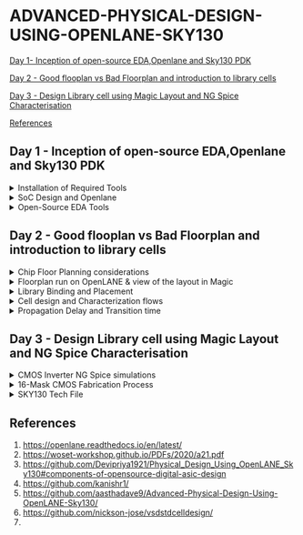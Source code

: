 # ADVANCED-PHYSICAL-DESIGN-USING-OPENLANE-SKY130
[Day 1- Inception of open-source EDA,Openlane and Sky130 PDK](#day-1---inception-of-open-source-edaopenlane-and-sky130-pdk)  

[Day 2 - Good flooplan vs Bad Floorplan and introduction to library cells](#day-2---good-flooplan-vs-bad-floorplan-and-introduction-to-library-cells)  

[Day 3 - Design Library cell using Magic Layout and NG Spice Characterisation](#day-3---design-library-cell-using-magic-layout-and-ng-spice-characterisation)

[References](#references)


## Day 1 - Inception of open-source EDA,Openlane and Sky130 PDK
<details>
<summary>Installation of Required Tools</summary>  
  
**OpenLane**  
  
OpenLane is an automated RTL to GDSII flow based on several components including OpenROAD, Yosys, Magic, Netgen, CVC, SPEF-Extractor, KLayout and a number of custom scripts for design exploration and optimization. It also provides a number of custom scripts for design exploration and optimization.  

Before installing Openlane, we should first install its dependencies:
  
```
sudo apt-get update
sudo apt-get upgrade
sudo apt install -y build-essential python3 python3-venv python3-pip make git
```
Docker Installation:

```
# Remove old installations
sudo apt-get remove docker docker-engine docker.io containerd runc

# Installation of requirements
sudo apt-get install \
   ca-certificates \
   curl \
   gnupg \
   lsb-release

# Add the keyrings of docker
sudo mkdir -p /etc/apt/keyrings
curl -fsSL https://download.docker.com/linux/ubuntu/gpg | sudo gpg --dearmor -o /etc/apt/keyrings/docker.gpg

# Add the package repository
echo \
   "deb [arch=$(dpkg --print-architecture) signed-by=/etc/apt/keyrings/docker.gpg] https://download.docker.com/linux/ubuntu \
   $(lsb_release -cs) stable" | sudo tee /etc/apt/sources.list.d/docker.list > /dev/null

# Update the package repository
sudo apt-get update

# Install Docker
sudo apt-get install docker-ce docker-ce-cli containerd.io docker-compose-plugin

# Check for installation
sudo docker run hello-world

sudo groupadd docker
sudo usermod -aG docker $USER
sudo reboot

# After reboot
docker run hello-world
```
Now download Openlane from Github:
```
git clone --depth 1 https://github.com/The-OpenROAD-Project/OpenLane.git
cd OpenLane/
make
make test
cd /home/rachana/OpenLane/designs/ci
cp -r * ../
```

**OpenSTA:**  

Use the following commands to checkout the git repository and build the OpenSTA library and excutable.
```
#installing dependencies for OpenSTA
sudo apt-get install cmake clang gcc tcl swig bison flex

#installing OpenSTA
git clone https://github.com/The-OpenROAD-Project/OpenSTA.git
cd OpenSTA
mkdir build
cd build
cmake ..
make
```

**Magic**  
Use the below commands for installing Magic.  

```
sudo apt-get install m4
sudo apt-get install tcsh
sudo apt-get install csh
sudo apt-get install libx11-dev
sudo apt-get install tcl-dev tk-dev
sudo apt-get install libcairo2-dev
sudo apt-get install mesa-common-dev libglu1-mesa-dev
sudo apt-get install libncurses-dev
git clone https://github.com/RTimothyEdwards/magic
cd magic
./configure
make
sudo make install
```

  
</details>
<details>
<summary>SoC Design and Openlane</summary>
Application Specific Integrated Circuit(ASIC) consists of 3 main parts:  
  
  - RTL IP's
  - EDA Tools
  - PDK Data  
  
In short, it can be implemented as below:  
  
![](https://github.com/Rachana-Kaparthi/ADVANCED-PHYSICAL-DESIGN-USING-OPENLANE-SKY130/blob/main/images/asic_elements.png)

The main objective of ASIC is to convert the code from RTL level to GDSII which is used for final layout process.GDSII stream format (GDSII), is a binary database file format which is the de facto industry standard for Electronic Design Automation data exchange of integrated circuit or IC layout artwork.  

**Simplified  RTL to GDSII Flow**
![](https://github.com/Rachana-Kaparthi/ADVANCED-PHYSICAL-DESIGN-USING-OPENLANE-SKY130/blob/main/images/rtl_to_gdsii.png)
*Synthesis:*

Convert your RTL code into a gate-level netlist using synthesis tools such as Yosys. This step generates a logical representation of your design using standard cells from a library.  

*Floor Planning:*

Define the physical layout of the chip, including the placement of functional blocks, I/O pads, and power grid distribution. This step helps determine the chip's overall size and shape.  

*Power Planning:*

Implement the power distribution network to provide stable power to all parts of the design while minimizing voltage drop. Tools like OpenSTA can be used for static timing analysis to ensure proper power distribution.  
Placement:

Place the synthesized logical cells onto the chip's floorplan. Tools like RePLace or Graywolf can be used for placement.  
Placement is usually done in two steps:  

- Global Placement
- Detailed PLacement

*Clock Tree Synthesis (CTS):*

Generate a clock distribution network that ensures clock signals reach all parts of the design with minimal skew. Typically, OpenLane's TritonCTS is used for this purpose.It ususally takes the shape of a tree..  

*Routing:*

Create the physical interconnections (metal layers) between the placed cells while adhering to design rules. This step is performed using a router like FastRoute or TritonRoute.  
Metal Layer form a routing grid which is huge, hence we use divide and conquer methodology for routing grid.  
Global Routing: Generates routing grids  
Detailed Routing: Uses the routing guides to implement the actual wiring  

*Sign Off:*  

This includes physical and Timing verifications.  
- *Physical verifications:*
  - *Design Rule Checking (DRC):*
    - Verify that the chip layout adheres to the manufacturing process's design rules. DRC tools like Magic or KLayout are commonly used for this purpose.
  - *Layout vs. Schematic (LVS) Check:*
    - Ensure that the final layout matches the original schematic. LVS tools like Netgen or Calibre are used to compare the netlist extracted from the layout with the synthesized netlist.
- *Timing verifications:*
  - *Static Timing Analysis (STA):*
    - Analyze the timing characteristics of your design to ensure that all setup and hold time requirements are met. OpenSTA is commonly used in the OpenLane flow for STA.
      
**Opensource ASIC flow**  

The OpenLANE flow utilizes tools mainly from the OpenROAD, YosysHQ, and Open Circuit Design projects. The way those tools are used, augmented by a number of other custom tools and scripts, defines the methodology of the flow.
OpenLANE supports two main use cases-  

- First, It can be used to harden designs from their RTL HDL models obtaining what we will refer to as soft macros
- The second use case is integrating macros into a complete chip.
  
To demonstrate its capabilities, OpenLANE has been used to successfully tape out a family of RISC-V based SoCs called striVe.

Below figure demonstrates the Openlane ASIC flow-  

![](https://github.com/Rachana-Kaparthi/ADVANCED-PHYSICAL-DESIGN-USING-OPENLANE-SKY130/blob/main/images/openlane_asic_flow.png)  

 Below is a summarized breakdown of the stages seen in the figure:  
 
 A. RTL Synthesis and STA -The design is synthesized into a gate-level netlist using yosys and static timing analysis is performed on the resulting netlist using OpenSTA.  
 
 B. Insertion of DFT structures -An open-source Design For Testability (DFT) toolchain, Fault, can optionally be used to modify the netlist, inserting scan chains and the necessary IO ports to scan and test the design after fabrication.  
 
 C. Physical Implementation -Most of the tools in this stage are used from within the OpenROAD application in combination with other tools, some of them are custom and based on the OpenDB infrastructure,while others are indpendent.  
 
  D. Post-routing Evaluation of Results -DRC and LVS are then performed using magic and netgen .Antenna checking is performed by either OpenROAD’s ARC (Antenna Rule Checker) or using magic.  
 </details>  
 
<details>
  <summary>Open-Source EDA Tools</summary>

OpenLANE utilises a variety of opensource tools in the execution of the ASIC flow:  

Task | Tools
------------- | -------------
RTL Synthesis & Technology Mapping | [yosys](https://github.com/YosysHQ/yosys), abc
Floorplan & PDN | init_fp, ioPlacer, pdn and tapcell
Placement | RePLace, Resizer, OpenPhySyn & OpenDP
Static Timing Analysis | [OpenSTA](https://github.com/The-OpenROAD-Project/OpenSTA)
Clock Tree Synthesis | [TritonCTS](https://github.com/The-OpenROAD-Project/OpenLane)
Routing | FastRoute and [TritonRoute](https://github.com/The-OpenROAD-Project/TritonRoute) 
SPEF Extraction | [SPEF-Extractor](https://github.com/HanyMoussa/SPEF_EXTRACTOR)
DRC Checks, GDSII Streaming out | [Magic](https://github.com/RTimothyEdwards/magic), [Klayout](https://github.com/KLayout/klayout)
LVS check | [Netgen](https://github.com/RTimothyEdwards/netgen)
Circuit validity checker | [CVC](https://github.com/d-m-bailey/cvc) 

**Steps to synthesis in OpenLane:**  
```
cd ~/OpenLane
make mount
./flow.tcl -interactive
package require openlane 0.9
prep -design picorv32a
run_synthesis
```
![](https://github.com/Rachana-Kaparthi/ADVANCED-PHYSICAL-DESIGN-USING-OPENLANE-SKY130/blob/main/images/run_synthesis.png)  

After we run synthesis command, new folder named 'runs' will be created in the picorv32a directory where we find the simulation results, logs etc related to picorv32a synthesis.
Netlist of picorv32 can be seen here-  
```
cd /home/rachana/OpenLane/designs/picorv32a/runs/RUN_2023.09.09_15.50.10/results/synthesis
gedit picorv32a.v
```
![](https://github.com/Rachana-Kaparthi/ADVANCED-PHYSICAL-DESIGN-USING-OPENLANE-SKY130/blob/main/images/picorv32a_netlist.png)  

Reports can be seen here:
```
cd /home/rachana/OpenLane/designs/picorv32a/runs/RUN_2023.09.09_15.50.10/reports/synthesis
gedit 1-synthesis.AREA_0.stat.rpt
```
Synthesis report:  
```
=== picorv32 ===

   Number of wires:               9824
   Number of wire bits:          10206
   Number of public wires:        1512
   Number of public wire bits:    1894
   Number of memories:               0
   Number of memory bits:            0
   Number of processes:              0
   Number of cells:              10104
     sky130_fd_sc_hd__a2111o_2       2
     sky130_fd_sc_hd__a211o_2      101
     sky130_fd_sc_hd__a211oi_2       4
     sky130_fd_sc_hd__a21bo_2       19
     sky130_fd_sc_hd__a21boi_2       7
     sky130_fd_sc_hd__a21o_2       414
     sky130_fd_sc_hd__a21oi_2      127
     sky130_fd_sc_hd__a221o_2       65
     sky130_fd_sc_hd__a221oi_2       1
     sky130_fd_sc_hd__a22o_2       197
     sky130_fd_sc_hd__a22oi_2        2
     sky130_fd_sc_hd__a2bb2o_2      16
     sky130_fd_sc_hd__a311o_2       38
     sky130_fd_sc_hd__a31o_2        90
     sky130_fd_sc_hd__a31oi_2       10
     sky130_fd_sc_hd__a32o_2        89
     sky130_fd_sc_hd__a41o_2         2
     sky130_fd_sc_hd__and2_2       283
     sky130_fd_sc_hd__and2b_2       32
     sky130_fd_sc_hd__and3_2        77
     sky130_fd_sc_hd__and3b_2       76
     sky130_fd_sc_hd__and4_2        46
     sky130_fd_sc_hd__and4b_2        6
     sky130_fd_sc_hd__and4bb_2       3
     sky130_fd_sc_hd__buf_1       2735
     sky130_fd_sc_hd__buf_2         16
     sky130_fd_sc_hd__conb_1       106
     sky130_fd_sc_hd__dfxtp_2     1596
     sky130_fd_sc_hd__inv_2         83
     sky130_fd_sc_hd__mux2_2      1817
     sky130_fd_sc_hd__mux4_2       323
     sky130_fd_sc_hd__nand2_2      250
     sky130_fd_sc_hd__nand2b_2       2
     sky130_fd_sc_hd__nand3_2       18
     sky130_fd_sc_hd__nand3b_2       3
     sky130_fd_sc_hd__nand4_2        2
     sky130_fd_sc_hd__nor2_2       185
     sky130_fd_sc_hd__nor3_2        11
     sky130_fd_sc_hd__nor3b_2        3
     sky130_fd_sc_hd__nor4_2         4
     sky130_fd_sc_hd__nor4b_2        3
     sky130_fd_sc_hd__o2111a_2       1
     sky130_fd_sc_hd__o211a_2      224
     sky130_fd_sc_hd__o211ai_2       6
     sky130_fd_sc_hd__o21a_2       154
     sky130_fd_sc_hd__o21ai_2       94
     sky130_fd_sc_hd__o21ba_2       15
     sky130_fd_sc_hd__o21bai_2       3
     sky130_fd_sc_hd__o221a_2       19
     sky130_fd_sc_hd__o221ai_2       1
     sky130_fd_sc_hd__o22a_2        26
     sky130_fd_sc_hd__o22ai_2        1
     sky130_fd_sc_hd__o2bb2a_2       7
     sky130_fd_sc_hd__o311a_2       31
     sky130_fd_sc_hd__o311ai_2       2
     sky130_fd_sc_hd__o31a_2        21
     sky130_fd_sc_hd__o31ai_2        2
     sky130_fd_sc_hd__o32a_2        14
     sky130_fd_sc_hd__o41a_2         1
     sky130_fd_sc_hd__or2_2        337
     sky130_fd_sc_hd__or2b_2        20
     sky130_fd_sc_hd__or3_2        102
     sky130_fd_sc_hd__or3b_2        17
     sky130_fd_sc_hd__or4_2         29
     sky130_fd_sc_hd__or4b_2         6
     sky130_fd_sc_hd__xnor2_2       78
     sky130_fd_sc_hd__xor2_2        29

   Chip area for module '\picorv32': 102957.494400
```
Flop ratio = (No.of D flipflops)/(Total no.of cells) =1596/10104 = 0.1579

</details>

## Day 2 - Good flooplan vs Bad Floorplan and introduction to library cells  

<details>
  <summary>Chip Floor Planning considerations  </summary>  

  There are two important parameters when it comes to floorplanning namely, Utilisation Factor and Aspect Ratio. 
  
*Utilisation Factor:*  

 - The ratio of area occupied by the cells in the netlist to the total area of the core
 - It is better to have a utilization Factor of 0.5 to 0.6 to accomodate any extra logic later on.
   
*Aspect Ratio:*

 - The ratio of height of a die to its width is defined as Aspect Ratio.
 -  Aspect ratio of 1 signifies that the die is of square shape and any other value other than 1 signifies that the die is rectangular shape.
   
**Floor planning**

The arrangement of IP's on a chip is referred to as floor planning.

*Pre-placed cells:*  

Whenever there is a complex combinational circuit, it can be divided into multiple sets of black boxes with inputs and outputs declared and placed on the core at fixed positions. pre-placed cells refer to specific logic blocks, memory elements, or other functional units that are fixed in their positions on the chip's layout during the initial stages of design and cannot be moved to a different position later on. These cells are placed manually by the chip designer or through automated tools. Since these IP's are placed before automated Placement and Routing, these are reffered to as Pre-placed cells.  

*Decoupling capacitors:*  

Pre-placed cells must then be surrounded with decoupling capacitors (decaps). The resistances and capacitances associated with long wire lengths can cause the power supply voltage to drop significantly before reaching the logic circuits. This can lead to the signal value entering into the undefined region, outside the noise margin range. Decaps are huge capacitors charged to power supply voltage and placed close the logic circuit. Their role is to decouple the circuit from power supply by supplying the necessary amount of current to the circuit. They pervent crosstalk and enable local communication.   
![](https://github.com/Rachana-Kaparthi/ADVANCED-PHYSICAL-DESIGN-USING-OPENLANE-SKY130/blob/main/images/decap.png)  
In the figure Blocks A, B and C are preplaced cells surrounded by Decoupling capacitors.  

*Power Planning:*  
When there is a single power supply and ground on the chip, following effects may occur:

- Voltage droop, also known as voltage sag or voltage drop, refers to a temporary reduction in the power supply voltage at a specific point on the chip when a high current demand occurs. This condition arises when several blocks or cells try to draw power at the same time. 
- Ground Bump is a transient effect that can occur during the operation of the circuit where the voltage level of the ground (GND) signal temporarily rises or "bounces" above its reference voltage due to the switching of digital logic gates or other high-current activities. This condition arises when several blocks or cells try to dissipate power at the same time.

If voltage drops below Noise margin level in case of Voltage droops or voltage rises above Noise margin level in case of ground bumps then this results in undesired states.To mitigate this issue power supply and Ground ports are placed as grid of horizontal and vertical tracks so that the blocks draw power or dissipate power to the nearest power supply/ground intersection points.  

![](https://github.com/Rachana-Kaparthi/ADVANCED-PHYSICAL-DESIGN-USING-OPENLANE-SKY130/blob/main/images/power_supply.png)  

*Pin Placement:*  

The netlist defines connectivity between logic gates. The place between the core and die is utilised for placing pins. The connectivity information coded in either VHDL or Verilog is used to determine the position of I/O pads of various pins. The input, output and Clock pins are placed optimally such that there is less complication in routing or optimised delay.

</details>
<details>
  <summary>Floorplan run on OpenLANE & view of the layout in Magic</summary>  
 
* Floorplan envrionment variables or switches:

1. ```FP_CORE_UTIL``` - floorplan core utilisation
2. ```FP_ASPECT_RATIO``` - floorplan aspect ratio
3. ```FP_CORE_MARGIN``` - Core to die margin area
4. ```FP_IO_MODE``` - defines pin configurations (1 = equidistant/0 = not equidistant)
5. ```FP_CORE_VMETAL``` - vertical metal layer
6. ```FP_CORE_HMETAL``` - horizontal metal layer

* Importance files in increasing priority order:
1. floorplan.tcl - System default envrionment variables
2. conifg.tcl
3. sky130A_sky130_fd_sc_hd_config.tcl
   
**Note: Usually, vertical metal layer and horizontal metal layer values will be 1 more than that specified in the files**
 
 To run the picorv32a floorplan in openLANE:
 ```
 run_floorplan
 ```
 ![](https://github.com/Rachana-Kaparthi/ADVANCED-PHYSICAL-DESIGN-USING-OPENLANE-SKY130/blob/main/images/run_floorplan.png)  
 
 Post the floorplan run, a .def file will have been created within the "results/floorplan" directory. We may review floorplan files by checking the "floorplan.tcl". The system defaults will have been overriden by switches set in "conifg.tcl" and further overriden by switches set in "sky130A_sky130_fd_sc_hd_config.tcl".  
 
To view the floorplan, Magic is invoked after moving to the results/floorplan directory:

```
magic -T /home/rachana/open_pdks/sky130/magic/sky130.tech lef read ../../tmp/merged.min.lef def read picorv32.def &
```
![](https://github.com/Rachana-Kaparthi/ADVANCED-PHYSICAL-DESIGN-USING-OPENLANE-SKY130/blob/main/images/magic_output.png)  

One can zoom into Magic layout by selecting an area with left and right mouse clcik followed by pressing "z" key.  
Various components can be identified by using the ```what``` command in tkcon window after making a selection on the component
Zooming in also provides a view of decaps present in picorv32a chip:
![image](https://github.com/Rachana-Kaparthi/ADVANCED-PHYSICAL-DESIGN-USING-OPENLANE-SKY130/assets/140998470/0a807d5a-4919-4801-8ce8-10d82277aed6)
 
</details>  
<details>
  <summary>Library Binding and Placement</summary>  
  
**Placement Optimization**

The next step in the OpenLANE ASIC flow is placement. The synthesized netlist is the be placed on the floorplan. Placement is perfomed in 2 stages:

1. Global Placement: It finds optimal position for all cells which may not be legal and cells may overlap. Optimization is done through reduction of half parameter wire length
2. Detailed Placement: It alters the position of cells post global placement so as to legalise them

Legalisation of cells is important from timing point of view. 

*Placement run on OpenLANE & view in Magic*

Congestion aware placement using RePIAce:
```
run_placement

```

![](https://github.com/Rachana-Kaparthi/ADVANCED-PHYSICAL-DESIGN-USING-OPENLANE-SKY130/blob/main/images/placement.png)   

The objective of placement is the convergence of overflow value. If overflow value progressively reduces during the placement run it implies that the design will converge and placement will be successful. Post placement, the design can be viewed on magic within ```results/placement``` directory:

```
magic -T /home/rachana/open_pdks/sky130/magic/sky130.tech lef read ../../tmp/merged.max.lef def read picorv32.def &

``` 
![](https://github.com/Rachana-Kaparthi/ADVANCED-PHYSICAL-DESIGN-USING-OPENLANE-SKY130/blob/main/images/magic_placement.png)  

**Note:** Power distribution network generation is usually a part of the floorplan step. However, in the openLANE flow, floorplan does not generate PDN. The steps are - floorplan, placement CTS and then PDN.  
 
</details>  
<details>
  <summary>Cell design and Characterization flows</summary>  
  Each cell that is placed on the layout is referred to as standard cell. Standard cells are pre-designed and pre-characterized logic gates, flip-flops, latches, and other digital components for which the definition is available in libraries. 
    
*Standard Cell Design Flow*

Standard cell design flow involves the following:
1. Inputs: PDKs, DRC & LVS rules, SPICE models, libraries, user-defined specifications 
2. Design steps: Circuit design, Layout design (Art of layout Euler's path and stick diagram), Extraction of parasitics, Characterization (timing, noise, power)
3. Outputs: CDL (circuit description language), LEF, GDSII, extracted SPICE netlist (.cir), timing, noise and power .lib files

*Standard Cell Characterization Flow*

Characterization refers to the process of gathering and analyzing electrical and performance data for a specific cell or library element. The goal of characterization is to provide accurate and comprehensive information about how the cell behaves under various operating conditions. This information is essential for designing and optimizing digital circuits using these cells.  

A typical standard cell characterization flow includes the following steps:
1. Read in the models and tech files
2. Read extracted spice netlist
3. Recognise behaviour of the cell
4. Read the subcircuits
5. Attach power sources
6. Apply stimulus to characterization setup
7. Provide necessary output capacitance loads
8. Provide necessary simulation commands
he opensource software called GUNA can be used for characterization. Steps 1-8 are fed into the GUNA software which generates timing, noise and power models.

*Timing threshold Definitions*

Timing defintion | Value
------------ | -------------
slew_low_rise_thr  | 20% value
slew_high_rise_thr |  80% value
slew_low_fall_thr | 20% value
slew_high_fall_thr | 80% value
in_rise_thr | 50% value
in_fall_thr | 50% value
out_rise_thr | 50% value
out_fall_thr | 50% value  
</details>

<details>
  <summary>Propagation Delay and Transition time</summary>

*Propagation Delay*

- Propagation delay refers to the time it takes for a change in an input signal to reach 50% of its final value to produce a corresponding change in the output signal to reach 50% of its final value of a digital circuit.

```
rise delay =  time(out_fall_thr) - time(in_rise_thr)
```
*Transition time*  

- Transition time refers to the time it takes for a digital signal to change its voltage level from one logic state (e.g., logic low or 0) to another logic state (e.g., logic high or 1) or vice versa.   
- Transition time is typically measured as the time interval between the moment when the signal voltage reaches a specific percentage (e.g., 10% to 90% or 20% to 80%) of its final value during a voltage transition and the moment when it reaches the opposite percentage during the subsequent transition.  

```
Fall transition time: time(slew_high_fall_thr) - time(slew_low_fall_thr)

Rise transition time: time(slew_high_rise_thr) - time(slew_low_rise_thr)
```

A poor choice of threshold points leads to neative delay value. Therefore a correct choice of thresholds is very important  

</details>  

## Day 3 - Design Library cell using Magic Layout and NG Spice Characterisation  

<details>
  <summary>CMOS Inverter NG Spice simulations</summary>  
  
**SPICE Deck creation & Simulation**

Before performing SPICE simulation, we have to create a SPICE Deck that contains the information about the following:

1. Component connectivity - how the components are connected
2. Component values - values of each component present in the circuit
3. Nodes - number of nodes and the elements connected between the nodes
4. Simulation type and parameters - type of simulation to be performed, say operating point, AC analysis or DC Analysis etc
5. Capacitance load - value of the capacitance connected at the load
6. Model description - model files that should be included in the simulation
7. Netlist description 

**Switching threshold[Vm]-**  

The point at which Vin=Vout is called switching threshold of CMOS.At this point both PMOS and NOMOS are in ON state which gives rise to a leakage current.  
![](https://github.com/Rachana-Kaparthi/ADVANCED-PHYSICAL-DESIGN-USING-OPENLANE-SKY130/blob/main/images/switching_threshold.png)  
![](https://github.com/Rachana-Kaparthi/ADVANCED-PHYSICAL-DESIGN-USING-OPENLANE-SKY130/blob/main/images/switching_threshold2.png)  

 **Steps to Gitclone vsdstdcelldesign**  
 
 The Magic layout of a CMOS inverter will be used so as to intergate the inverter with the picorv32a design. To do this, inverter magic file is sourced from [vsdstdcelldesign](https://github.com/nickson-jose/vsdstdcelldesign) by cloning it within the ```home/OpenLane``` directory as follows:
```
git clone https://github.com/nickson-jose/vsdstdcelldesign
```
This creates a vsdstdcelldesign named folder in the openlane directory.   
Now, we can view the layout of inverter in magic using the below command:  
```
magic -T libs/sky130A.tech sky130_inv.mag &
```
The layout shown in magic is as below:  
![](https://github.com/Rachana-Kaparthi/ADVANCED-PHYSICAL-DESIGN-USING-OPENLANE-SKY130/blob/main/images/magic_inv.png)    
To verify whether the layout is that of CMOS inverter, verification of P-diffusiona nd N-diffusion regions with Polysilicon can be observed:
![](https://github.com/Rachana-Kaparthi/ADVANCED-PHYSICAL-DESIGN-USING-OPENLANE-SKY130/blob/main/images/magic_inv_tkcon.png)  

Other verification steps are to check drain and source connections. The drains of both PMOS and NMOS must be connected to output port (here, Y) and the sources of both must be connected to power supply VDD (here, VPWR).

**LEF or library exchange format:**
A format that tells us about cell boundaries, VDD and GND lines. It contains no info about the logic of circuit and is also used to protect the IP.  

Refer [here](https://github.com/nickson-jose/vsdstdcelldesign/blob/master/README.md#standard-cell-layout-design-in-magic) for step by step procedure of designing Standard cell layout in Magic.  

**SPICE extraction:**
Within the Magic environment, following commands are used in tkcon to achieve .mag to .spice extraction:
```
extract all
ext2spice cthresh 0 rethresh 0
ext2spice
```
![](https://github.com/Rachana-Kaparthi/ADVANCED-PHYSICAL-DESIGN-USING-OPENLANE-SKY130/blob/main/images/spice_extraction_magic.png)  

*ext2spice* commands converts the ext file to spice netlist. cthreh and rthresh are the switches to extract all the parasitic resistance and capacitance. The extracted spice list has to be modified by changinf the scale, adding libraries,voltage sources,simulation commands as shown below to use ngspice to perform simulation:  

```
* SPICE3 file created from sky130_inv.ext - technology: sky130A

.option scale=0.01u
.include ./libs/nshort.lib
.include ./libs/pshort.lib

//.subckt sky130_inv A Y VPWR VGND
M1000 Y A VGND VGND nshort_model.0 w=35 l=23
+  ad=1.44n pd=0.152m as=1.37n ps=0.148m
M1001 Y A VPWR VPWR pshort_model.0 w=37 l=23
+  ad=1.44n pd=0.152m as=1.52n ps=0.156m

VDD VPWR 0 3.3V
VSS VGND 0 0V
Va A VGND PULSE(0V 3.3V 0 0.1ns 0.1ns 2ns 4ns)

C0 Y VPWR 0.117f
C1 A VPWR 0.0774f
C2 Y A 0.0754f
C3 Y VGND 0.279f
C4 A VGND 0.45f
C5 VPWR VGND 0.781f
//.ends

.tran 1n 20n
.control
run
.endc
.end
```
Use the below command to view the output of the above netlist in NgSpice  
```
ngspice <filename>
```
Below is the output of ngspice simulation:  

![](https://github.com/Rachana-Kaparthi/ADVANCED-PHYSICAL-DESIGN-USING-OPENLANE-SKY130/blob/main/images/ngspice_inv.png)


</details>  
<details>
<summary>16-Mask CMOS Fabrication Process</summary>
A 16-mask CMOS (Complementary Metal-Oxide-Semiconductor) process is a manufacturing process technology that involves the use of 16 different masks or layers during the fabrication of integrated circuits. These masks are used to define various features and components on the semiconductor wafer, such as transistors, interconnects, and other essential elements. The number of masks used in a CMOS process can vary depending on the specific technology and the complexity of the integrated circuits being produced.  
Below are steps involved in 16-Mask CMOS Process-  

1. Substrate selection  
2. Creating active region for transistors
   - create Isolation between active region pockets by SiO2 and Si3N4 deposition followed by photolithography and etching which is termed as LOCOS(Local oxidation of Silicon) process.
     
![](https://github.com/Rachana-Kaparthi/ADVANCED-PHYSICAL-DESIGN-USING-OPENLANE-SKY130/blob/main/images/locos.png)
The top layer that is present in the figure is of Silicon Nitrate(Si3N4) which is stripped using hot phosphoric acid.

3.N-well and P-well formation
  - Ion implanation by Boron for P-well and by Phosphorous for N-well formation.
  - ~200KeV of energy is required for Boron atoms to enter into P-substrate during ion implantation process for creating P well.
  - Same process is repeated with phosphorus atoms by applying ~400KeV(requires more energy as Phosphorus atoms are heavier than Boron) of energy for creating N well.
    
![](https://github.com/Rachana-Kaparthi/ADVANCED-PHYSICAL-DESIGN-USING-OPENLANE-SKY130/blob/main/images/well_creation.png)

  - High-temperature furnace process drives-in diffusion to establish well depths, known as the twin tub process.
    
![](https://github.com/Rachana-Kaparthi/ADVANCED-PHYSICAL-DESIGN-USING-OPENLANE-SKY130/blob/main/images/well_creation2.png)

4. Formation of gate
  - The gate is a pivotal CMOS transistor terminal that controls threshold voltages for transistor switching.
  - A polysilicon layer is deposited and photolithography techniques are applied to create NMOS and PMOS gates.
  - Important parameters for gate formation include oxide capacitance and doping concentration.
  - Here gate voltage is controlled by doping, oxide capacitances and also made low resistance gate by additional doping of polysilicon with n-type impurities like Phosphorus and Arsenic.
    
![](https://github.com/Rachana-Kaparthi/ADVANCED-PHYSICAL-DESIGN-USING-OPENLANE-SKY130/blob/main/images/gate_formation.png)  

5. Lightly doped Drain(LDD) formation
  -  LDD regions are intentionally created in the transistor structure to mitigate problems like hot electron injection and short-channel effects.
    
![](https://github.com/Rachana-Kaparthi/ADVANCED-PHYSICAL-DESIGN-USING-OPENLANE-SKY130/blob/main/images/LDD.png)

  - As shown in the figure, LDD regions are kept intact by side-wall spacers which are formed by a process called plasma anisotropic etching.
    
6. Source and Drain formation
  - A thin layer of screen oxide is added to avoid channeling during implants
  - N+ and P+ implants are formed by a process called High-temperature Annealing which involves subjecting silicon wafers or substrates to carefully controlled high-temperature environments for specified durations.
    
![](https://github.com/Rachana-Kaparthi/ADVANCED-PHYSICAL-DESIGN-USING-OPENLANE-SKY130/blob/main/images/source_drain_formation.png)

7. Contacts and Interconnects formation
  - Previously deposited thin oxide layer is etched off using Hydrofluoric solution
  - Deposit Titanium for low resistant contacts on wafer using sputtering
  - Wafer is heated in Nitrogen at 700-900 degrees which results in the formation of low-resistant titanium silicon dioxide for interconnect contacts and titanium nitride for top-level connections, enabling local communication.
  - Extra Tin is etched using a process called RCA cleaning.
    
![](https://github.com/Rachana-Kaparthi/ADVANCED-PHYSICAL-DESIGN-USING-OPENLANE-SKY130/blob/main/images/interconnects.png)  

8. Higher level metal formation
  - To bring our metal contacts, non-planar topography is not suitable. Hence, a thick layer of SiO2 doped with phosphorus or Boron is deposited on the surface of the wafer and wafer surface is planarized using a process called Chemical mechanical Polishing.
  - TiN and blanket Tungsten layers are deposited and subjected to CMP.
  - An aluminum (Al) layer is added and subjected to photolithography and CMP.
  - This constitutes the first level of interconnects, and additional interconnect layers are added to reach higher-level metal layers.
![](https://github.com/Rachana-Kaparthi/ADVANCED-PHYSICAL-DESIGN-USING-OPENLANE-SKY130/blob/main/images/metal_contacts.png)

The 16 masks used in the above process are:  

- *Substrate Mask (Mask 1):* This mask defines the active regions on the silicon wafer where transistors and other devices will be formed. It specifies the boundaries of the N-well and P-well regions.
- *Threshold Voltage Adjustment Mask (Mask 2):* This mask adjusts the threshold voltage of the transistors by defining the regions where threshold voltage implants are required.
- *Gate Oxide Mask (Mask 3):* This mask defines the areas where gate oxide will be grown or deposited. The gate oxide acts as an insulator between the gate electrode and the silicon substrate.
- *Poly-Silicon Gate Mask (Mask 4):* This mask defines the gate electrodes for both N-channel and P-channel transistors. It outlines the shape of the gates.
- *N+ and P+ Diffusion Masks (Masks 5 and 6):* These masks define the source and drain regions for the N-channel and P-channel transistors, respectively. These regions are typically doped with impurities to create the necessary electrical characteristics.
- *Contact Mask (Mask 7):* This mask defines the openings for contacts, which allow the metal layers to connect to the underlying silicon.
- *First Metal Layer Mask (Mask 8):* This mask defines the first layer of metal interconnects that connect various components on the chip, such as transistors and contacts.
- *Interlayer Dielectric (ILD) Mask (Mask 9):* This mask defines the dielectric material that insulates metal layers from each other. It also specifies the locations of vias for vertical connections.
- *Via Mask (Mask 10):* This mask defines the openings in the ILD layer for vias, which enable vertical connections between metal layers.
- *Second Metal Layer Mask (Mask 11):* This mask defines the second layer of metal interconnects, which connect to the underlying metal layer and vias.
- *Barrier Layer Mask (Mask 12):* This mask defines layers used to improve adhesion between metal and dielectric, enhancing the reliability of the interconnects.
- *Third Metal Layer Mask (Mask 13):* This mask defines the third layer of metal interconnects, which can connect to the lower metal layers through vias.
- *Passivation Layer Mask (Mask 14):* This mask defines the protective passivation layer that covers the entire chip, protecting it from external factors and contamination.
- *Bond Pad Mask (Mask 15):* This mask defines the locations of bond pads, which are used for external electrical connections and testing.
- *Test Structure Mask (Mask 16):* This mask includes various test structures used for quality control, testing, and characterization during manufacturing.


</details>  
<details>
  <summary>SKY130 Tech File</summary>  
  
</details>

## References
1. https://openlane.readthedocs.io/en/latest/
2. https://woset-workshop.github.io/PDFs/2020/a21.pdf
3. https://github.com/Devipriya1921/Physical_Design_Using_OpenLANE_Sky130#components-of-opensource-digital-asic-design
4. https://github.com/kanishr1/
5. https://github.com/aasthadave9/Advanced-Physical-Design-Using-OpenLANE-Sky130/
6. https://github.com/nickson-jose/vsdstdcelldesign/
7. 


